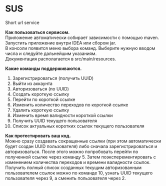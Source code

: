# SUS
Short url service

**Как пользоваться сервисом.** \
Приложение автоматически собирает зависимости с помощью maven. \
Запустить приложение внутри IDEA или сбором jar. \
В консоли появится меню выбора команд. Выберите нужную вводом числа и следуйте дальнейшим указаниям. \
Документация располагается в src/main/resources. 

**Какие команды поддерживаются.** 
1. Зарегистрироваться (получить UUID)
2. Выйти из аккаунта
3. Авторизоваться (по UUID)
4. Создать короткую ссылку
5. Перейти по короткой ссылке
6. Изменить количество переходов по короткой ссылке
7. Удалить короткую ссылку
8. Изменить время валидности короткой ссылки
9. Получить UUID текущего пользователя
10. Список актуальных коротких ссылок текущего пользователя

**Как протестировать ваш код.** \
Можно сразу создавать сокращенные ссылки (при этом автоматически будет создан UUID пользователя) либо сначала зарегистрироваться и авторизоваться.
После этого можно попробовать перейти по полученной ссылке через команду 5. Затем поэксперементировать с изменением количества переходов и времени валидности ссылок. Получить полный список созданных текущим авторизованным пользователем ссылок можно по команде 10, узнать UUID текущего пользователя через 9, а сменить пользователя через 2.
